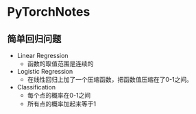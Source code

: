 # PyTorchNotes

## 简单回归问题

- Linear Regression
  - 函数的取值范围是连续的
- Logistic Regression
  - 在线性回归上加了一个压缩函数，把函数值压缩在了0-1之间。
- Classification
  - 每个点的概率在0-1之间
  - 所有点的概率加起来等于1



## 

